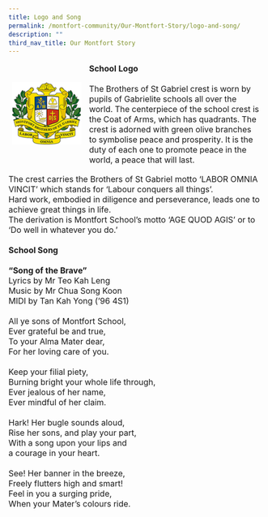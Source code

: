 ```yaml
---
title: Logo and Song
permalink: /montfort-community/Our-Montfort-Story/logo-and-song/
description: ""
third_nav_title: Our Montfort Story
---
```

<table width="100%"><thead><tr><td style="border-color:white" width="30%"><img src="/images/school_crest.png"></td><td style="border-color:white; font-size:16px;"><strong>School Logo</strong><br><br>The Brothers of St Gabriel crest is worn by pupils of Gabrielite schools all over the world. The centerpiece of the school crest is the Coat of Arms, which has quadrants. The crest is adorned with green olive branches to symbolise peace and prosperity. It is the duty of each one to promote peace in the world, a peace that will last.</td></tr></thead></table>

<div style="font-size:16px">
The crest carries the Brothers of St Gabriel motto ‘LABOR OMNIA VINCIT’ which stands for ‘Labour conquers all things’.<br>
Hard work, embodied in diligence and perseverance, leads one to achieve great things in life.<br>
The derivation is Montfort School’s motto ‘AGE QUOD AGIS’ or to ‘Do well in whatever you do.’<br><br>
<strong>School Song</strong><br><br>
<strong>“Song of the Brave”</strong> 
<br>Lyrics by Mr Teo Kah Leng <br>    
Music by Mr Chua Song Koon <br>   
MIDI by Tan Kah Yong (’96 4S1)   <br><br>
All ye sons of Montfort School,   <br>
Ever grateful be and true,   <br>
To your Alma Mater dear,   <br>
For her loving care of you.   <br><br>
Keep your filial piety,   <br>
Burning bright your whole life through,   <br>
Ever jealous of her name,   <br>
Ever mindful of her claim.<br><br>
Hark! Her bugle sounds aloud,   <br>
Rise her sons, and play your part,   <br>
With a song upon your lips and   <br>
a courage in your heart.<br><br>
See! Her banner in the breeze,   <br>
Freely flutters high and smart!   <br>
Feel in you a surging pride,   <br>
When your Mater’s colours ride.
</div>